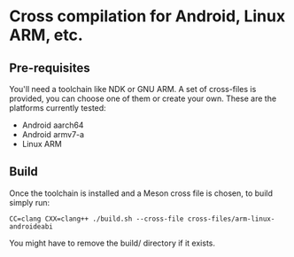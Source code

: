 
# Cross compilation for Android, Linux ARM, etc.

## Pre-requisites

You'll need a toolchain like NDK or GNU ARM. A set of cross-files is provided, you can choose one of them or create your own. These are the platforms currently tested:

* Android aarch64
* Android armv7-a
* Linux ARM

## Build

Once the toolchain is installed and a Meson cross file is chosen, to build simply run:

`CC=clang CXX=clang++ ./build.sh --cross-file cross-files/arm-linux-androideabi`

You might have to remove the build/ directory if it exists.

